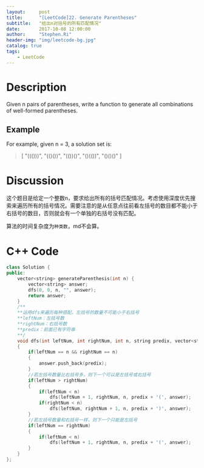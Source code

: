 ```yaml
---
layout:     post
title:      "[LeetCode]22. Generate Parentheses"
subtitle:   "给出n对括号的所有匹配情况"
date:       2017-10-08 12:00:00
author:     "Stephen.Ri"
header-img: "img/leetcode-bg.jpg"
catalog: true
tags:
    - LeetCode
---
```


Description
===========

Given n pairs of parentheses, write a function to generate all combinations of well-formed parentheses.

Example
-------

For example, given n = 3, a solution set is:

>[
  "((()))",
  "(()())",
  "(())()",
  "()(())",
  "()()()"
]

Discussion
=======

这个题目是给定一个整数n，要求给出所有的括号匹配情况。考虑使用深度优先搜索来遍历所有的括号情况。需要注意的是从任意点往前看左括号的数目都不能小于右括号的数目，否则就会有一个单独的右括号没有匹配。

算法的时间复杂度为`种类数`，md不会算。

C++ Code
====

```cpp
class Solution {
public:
    vector<string> generateParenthesis(int n) {
        vector<string> answer;
        dfs(0, 0, n, "", answer);
        return answer;
    }
    /**
    **运用dfs来遍历每种搭配。左括号的数量不可能小于右括号
    **leftNum：左括号数
    **rightNum：右括号数
    **predix：前面已有字符串
    **/
    void dfs(int leftNum, int rightNum, int n, string predix, vector<string> &answer)
    {
        if(leftNum == n && rightNum == n)
        {
            answer.push_back(predix);
        }
        //若左括号数量比右括号多，则下一个可以是左括号或右括号
        if(leftNum > rightNum)
        {
            if(leftNum < n)
                dfs(leftNum + 1, rightNum, n, predix + '(', answer);
            if(rightNum < n)
                dfs(leftNum, rightNum + 1, n, predix + ')', answer);
        }
        //若左括号数量和右括号一样，则下一个只能是左括号
        if(leftNum == rightNum)
        {
            if(leftNum < n)
                dfs(leftNum + 1, rightNum, n, predix + '(', answer);
        }
    }
};
```
